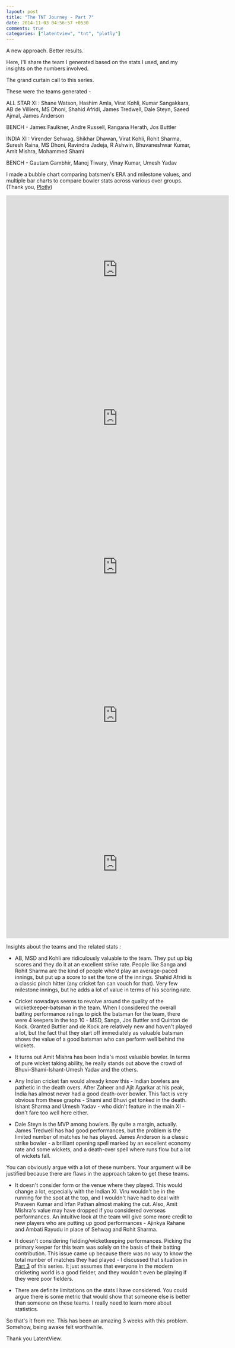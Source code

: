 ```yaml
---
layout: post
title: "The TNT Journey - Part 7"
date: 2014-11-03 04:56:57 +0530
comments: true
categories: ["latentview", "tnt", "plotly"]
---
```

A new approach. Better results.

Here, I'll share the team I generated based on the stats I used, and my insights on the numbers involved.

The grand curtain call to this series.
<!--more-->

These were the teams generated - 

ALL STAR XI :
Shane Watson, Hashim Amla, Virat Kohli, Kumar Sangakkara, AB de Villiers, MS Dhoni, Shahid Afridi, James Tredwell, Dale Steyn, Saeed Ajmal, James Anderson

BENCH - James Faulkner, Andre Russell, Rangana Herath, Jos Buttler


INDIA XI :
Virender Sehwag, Shikhar Dhawan, Virat Kohli, Rohit Sharma, Suresh Raina, MS Dhoni, Ravindra Jadeja, R Ashwin, Bhuvaneshwar Kumar, Amit Mishra, Mohammed Shami

BENCH - Gautam Gambhir, Manoj Tiwary, Vinay Kumar, Umesh Yadav


I made a bubble chart comparing batsmen's ERA and milestone values, and multiple bar charts to compare bowler stats across various over groups. (Thank you, [Plotly](http://plot.ly))

<iframe frameborder="0" seamless="seamless" scrolling="no" src="https://plot.ly/~AlexMathew/16.embed" width="600" height="400"></iframe>

<iframe frameborder="0" seamless="seamless" scrolling="no" src="https://plot.ly/~AlexMathew/23.embed" width="600" height="400"></iframe>

<iframe frameborder="0" seamless="seamless" scrolling="no" src="https://plot.ly/~AlexMathew/24.embed" width="600" height="400"></iframe>

<iframe frameborder="0" seamless="seamless" scrolling="no" src="https://plot.ly/~AlexMathew/25.embed" width="600" height="400"></iframe>

<iframe frameborder="0" seamless="seamless" scrolling="no" src="https://plot.ly/~AlexMathew/27.embed" width="600" height="400"></iframe>

Insights about the teams and the related stats :

* AB, MSD and Kohli are ridiculously valuable to the team. They put up big scores and they do it at an excellent strike rate. People like Sanga and Rohit Sharma are the kind of people who'd play an average-paced innings, but put up a score to set the tone of the innings. Shahid Afridi is a classic pinch hitter (any cricket fan can vouch for that). Very few milestone innings, but he adds a lot of value in terms of his scoring rate. 

* Cricket nowadays seems to revolve around the quality of the wicketkeeper-batsman in the team. When I considered the overall batting performance ratings to pick the batsman for the team, there were 4 keepers in the top 10 - MSD, Sanga, Jos Buttler and Quinton de Kock. Granted Buttler and de Kock are relatively new and haven't played a lot, but the fact that they start off immediately as valuable batsman shows the value of a good batsman who can perform well behind the wickets.

* It turns out Amit Mishra has been India's most valuable bowler. In terms of pure wicket taking ability, he really stands out above the crowd of Bhuvi-Shami-Ishant-Umesh Yadav and the others. 

* Any Indian cricket fan would already know this - Indian bowlers are pathetic in the death overs. After Zaheer and Ajit Agarkar at his peak, India has almost never had a good death-over bowler. This fact is very obvious from these graphs - Shami and Bhuvi get tonked in the death. Ishant Sharma and Umesh Yadav - who didn't feature in the main XI - don't fare too well here either.

* Dale Steyn is the MVP among bowlers. By quite a margin, actually. James Tredwell has had good performances, but the problem is the limited number of matches he has played. James Anderson is a classic strike bowler - a brilliant opening spell marked by an excellent economy rate and some wickets, and a death-over spell where runs flow but a lot of wickets fall. 

You can obviously argue with a lot of these numbers. Your argument will be justified because there are flaws in the approach taken to get these teams.

* It doesn't consider form or the venue where they played. This would change a lot, especially with the Indian XI. Viru wouldn't be in the running for the spot at the top, and I wouldn't have had to deal with Praveen Kumar and Irfan Pathan almost making the cut. Also, Amit Mishra's value may have dropped if you considered overseas performances. An intuitive look at the team will give some more credit to new players who are putting up good performances - Ajinkya Rahane and Ambati Rayudu in place of Sehwag and Rohit Sharma.

* It doesn't considering fielding/wicketkeeping performances. Picking the primary keeper for this team was solely on the basis of their batting contribution. This issue came up because there was no way to know the total number of matches they had played - I discussed that situation in [Part 3](http://periphrastic-prolixity.herokuapp.com/blog/2014/10/26/the-tnt-journey-part-3/) of this series. It just assumes that everyone in the modern cricketing world is a good fielder, and they wouldn't even be playing if they were poor fielders.

* There are definite limitations on the stats I have considered. You could argue there is some metric that would show that someone else is better than someone on these teams. I really need to learn more about statistics.

So that's it from me. This has been an amazing 3 weeks with this problem. Somehow, being awake felt worthwhile. 

Thank you LatentView.
